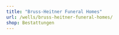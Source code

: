 ```yaml
---
title: "Bruss-Heitner Funeral Homes"
url: /wells/bruss-heitner-funeral-homes/
shop: Bestattungen
---
```

